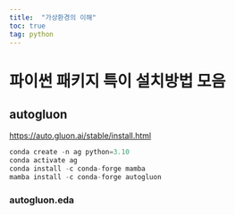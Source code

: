 ```yaml
---
title:  "가상환경의 이해"
toc: true
tag: python
---
```


# 파이썬 패키지 특이 설치방법 모음

## autogluon

https://auto.gluon.ai/stable/install.html



```python
conda create -n ag python=3.10
conda activate ag
conda install -c conda-forge mamba
mamba install -c conda-forge autogluon
```


### autogluon.eda


```python

```